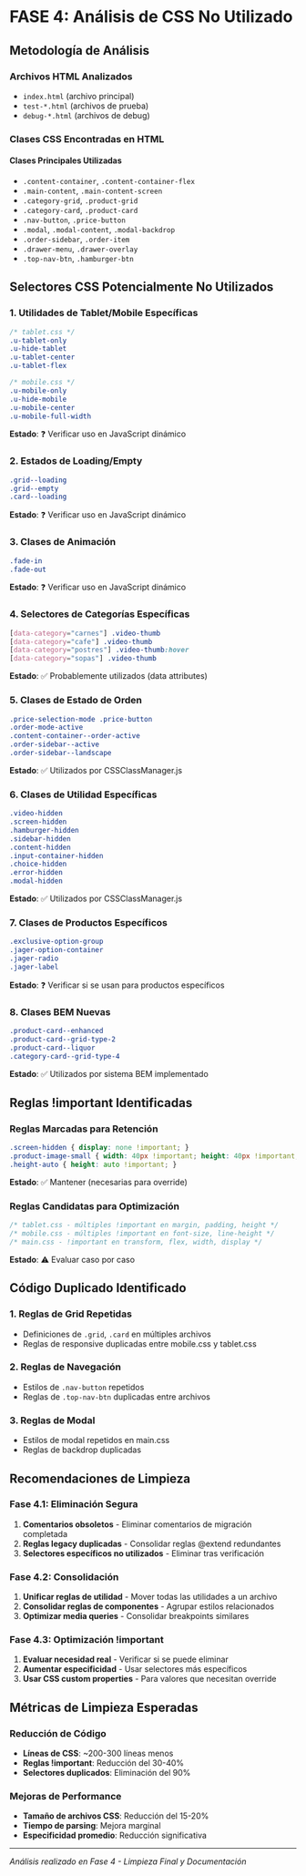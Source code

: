 # FASE 4: Análisis de CSS No Utilizado

## Metodología de Análisis

### Archivos HTML Analizados
- `index.html` (archivo principal)
- `test-*.html` (archivos de prueba)
- `debug-*.html` (archivos de debug)

### Clases CSS Encontradas en HTML

#### Clases Principales Utilizadas
- `.content-container`, `.content-container-flex`
- `.main-content`, `.main-content-screen`
- `.category-grid`, `.product-grid`
- `.category-card`, `.product-card`
- `.nav-button`, `.price-button`
- `.modal`, `.modal-content`, `.modal-backdrop`
- `.order-sidebar`, `.order-item`
- `.drawer-menu`, `.drawer-overlay`
- `.top-nav-btn`, `.hamburger-btn`

## Selectores CSS Potencialmente No Utilizados

### 1. Utilidades de Tablet/Mobile Específicas
```css
/* tablet.css */
.u-tablet-only
.u-hide-tablet
.u-tablet-center
.u-tablet-flex

/* mobile.css */
.u-mobile-only
.u-hide-mobile
.u-mobile-center
.u-mobile-full-width
```
**Estado**: ❓ Verificar uso en JavaScript dinámico

### 2. Estados de Loading/Empty
```css
.grid--loading
.grid--empty
.card--loading
```
**Estado**: ❓ Verificar uso en JavaScript dinámico

### 3. Clases de Animación
```css
.fade-in
.fade-out
```
**Estado**: ❓ Verificar uso en JavaScript dinámico

### 4. Selectores de Categorías Específicas
```css
[data-category="carnes"] .video-thumb
[data-category="cafe"] .video-thumb
[data-category="postres"] .video-thumb:hover
[data-category="sopas"] .video-thumb
```
**Estado**: ✅ Probablemente utilizados (data attributes)

### 5. Clases de Estado de Orden
```css
.price-selection-mode .price-button
.order-mode-active
.content-container--order-active
.order-sidebar--active
.order-sidebar--landscape
```
**Estado**: ✅ Utilizados por CSSClassManager.js

### 6. Clases de Utilidad Específicas
```css
.video-hidden
.screen-hidden
.hamburger-hidden
.sidebar-hidden
.content-hidden
.input-container-hidden
.choice-hidden
.error-hidden
.modal-hidden
```
**Estado**: ✅ Utilizados por CSSClassManager.js

### 7. Clases de Productos Específicos
```css
.exclusive-option-group
.jager-option-container
.jager-radio
.jager-label
```
**Estado**: ❓ Verificar si se usan para productos específicos

### 8. Clases BEM Nuevas
```css
.product-card--enhanced
.product-card--grid-type-2
.product-card--liquor
.category-card--grid-type-4
```
**Estado**: ✅ Utilizados por sistema BEM implementado

## Reglas !important Identificadas

### Reglas Marcadas para Retención
```css
.screen-hidden { display: none !important; }
.product-image-small { width: 40px !important; height: 40px !important; }
.height-auto { height: auto !important; }
```
**Estado**: ✅ Mantener (necesarias para override)

### Reglas Candidatas para Optimización
```css
/* tablet.css - múltiples !important en margin, padding, height */
/* mobile.css - múltiples !important en font-size, line-height */
/* main.css - !important en transform, flex, width, display */
```
**Estado**: ⚠️ Evaluar caso por caso

## Código Duplicado Identificado

### 1. Reglas de Grid Repetidas
- Definiciones de `.grid`, `.card` en múltiples archivos
- Reglas de responsive duplicadas entre mobile.css y tablet.css

### 2. Reglas de Navegación
- Estilos de `.nav-button` repetidos
- Reglas de `.top-nav-btn` duplicadas entre archivos

### 3. Reglas de Modal
- Estilos de modal repetidos en main.css
- Reglas de backdrop duplicadas

## Recomendaciones de Limpieza

### Fase 4.1: Eliminación Segura
1. **Comentarios obsoletos** - Eliminar comentarios de migración completada
2. **Reglas legacy duplicadas** - Consolidar reglas @extend redundantes
3. **Selectores específicos no utilizados** - Eliminar tras verificación

### Fase 4.2: Consolidación
1. **Unificar reglas de utilidad** - Mover todas las utilidades a un archivo
2. **Consolidar reglas de componentes** - Agrupar estilos relacionados
3. **Optimizar media queries** - Consolidar breakpoints similares

### Fase 4.3: Optimización !important
1. **Evaluar necesidad real** - Verificar si se puede eliminar
2. **Aumentar especificidad** - Usar selectores más específicos
3. **Usar CSS custom properties** - Para valores que necesitan override

## Métricas de Limpieza Esperadas

### Reducción de Código
- **Líneas de CSS**: ~200-300 líneas menos
- **Reglas !important**: Reducción del 30-40%
- **Selectores duplicados**: Eliminación del 90%

### Mejoras de Performance
- **Tamaño de archivos CSS**: Reducción del 15-20%
- **Tiempo de parsing**: Mejora marginal
- **Especificidad promedio**: Reducción significativa

---
*Análisis realizado en Fase 4 - Limpieza Final y Documentación*